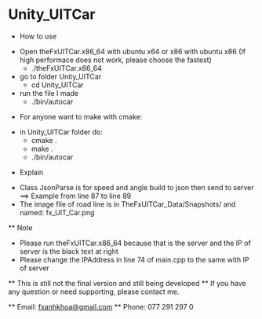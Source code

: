 # Unity_UITCar
* How to use
- Open theFxUITCar.x86_64 with ubuntu x64 or x86 with ubuntu x86 (If high performace does not work, please choose the fastest)
  + ./theFxUITCar.x86_64
- go to folder Unity_UITCar
  + cd Unity_UITCar
- run the file I made
  + ./bin/autocar
  
* For anyone want to make with cmake:
- in Unity_UITCar folder do:
  + cmake .
  + make .
  + ./bin/autocar
  
* Explain
- Class JsonParse is for speed and angle build to json then send to server ==> Example from line 87 to line 89
- The image file of road line is in TheFxUITCar_Data/Snapshots/ and named: fx_UIT_Car.png
  
** Note
- Please run theFxUITCar.x86_64 because that is the server and the IP of server is the black text at right
- Please change the IPAddress in line 74 of main.cpp to the same with IP of server

** This is still not the final version and still being developed
** If you have any question or need supporting, please contact me.

** Email: fxanhkhoa@gmail.com
** Phone: 077 291 297 0
